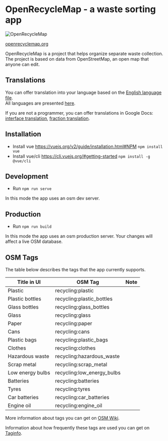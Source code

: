 # OpenRecycleMap - a waste sorting app

![OpenRecycleMap](https://raw.githubusercontent.com/meta-systems/openrecyclemap/master/public/android-chrome-144x144.png)

[openrecyclemap.org](https://openrecyclemap.org/)

OpenRecycleMap is a project that helps organize separate waste collection. The project is based on data from OpenStreetMap, an open map that anyone can edit.

## Translations

You can offer translation into your language based on the [English language file](https://github.com/meta-systems/openrecyclemap/blob/master/src/locales/en.json).  
All languages are presented [here](https://github.com/meta-systems/openrecyclemap/tree/master/src/locales).

If you are not a programmer, you can offer translations in Google Docs: [interface translation](https://docs.google.com/spreadsheets/d/1wcWLC9N_1PCuEOGHTzIwC4OfSGk7m-iqQ3kwTK41NKU/edit), [fraction translation](https://docs.google.com/spreadsheets/d/1y_jrYFILxpS1ch8Mr0vU0LQfXBjsSJi20pbICOHu2tM/edit).

## Installation

- Install vue https://vuejs.org/v2/guide/installation.html#NPM
  `npm install vue`
- Install vue/cli https://cli.vuejs.org/#getting-started
  `npm install -g @vue/cli`

## Development

- Run `npm run serve`

In this mode the app uses an osm dev server.

## Production

- Run `npm run build`

In this mode the app uses an osm production server. Your changes will affect a live OSM database.

## OSM Tags

The table below describes the tags that the app currently supports.

| Title in UI     |    OSM Tag                | Note |
|-----------------|---------------------------|------|
| Plastic         | recycling:plastic         |      |
| Plastic bottles | recycling:plastic_bottles |      |
| Glass bottles   | recycling:glass_bottles   |      |
| Glass           | recycling:glass           |      |
| Paper           | recycling:paper           |      |
| Cans            | recycling:cans            |      |
| Plastic bags    | recycling:plastic_bags    |      |
| Clothes         | recycling:clothes         |      |
| Hazardous waste | recycling:hazardous_waste |      |
| Scrap metal     | recycling:scrap_metal     |      |
| Low energy bulbs| recycling:low_energy_bulbs|      |
| Batteries       | recycling:batteries       |      |
| Tyres           | recycling:tyres           |      |
| Car batteries   | recycling:car_batteries   |      |
| Engine oil      | recycling:engine_oil      |      |

More information about tags you can get on [OSM Wiki](https://wiki.openstreetmap.org/wiki/Tag:amenity%3Drecycling).

Information about how frequently these tags are used you can get on [Taginfo](https://taginfo.openstreetmap.org/tags/amenity=recycling#combinations).
